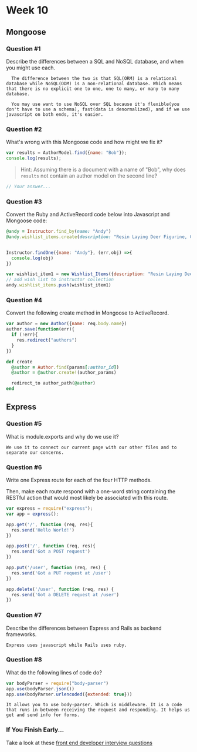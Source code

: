 # Week 10

## Mongoose

### Question #1

Describe the differences between a SQL and NoSQL database, and when you might use each.

```text
  The difference between the two is that SQL(ORM) is a relational database while NoSQL(ODM) is a non-relational database. Which means that there is no explicit one to one, one to many, or many to many database.

  You may use want to use NoSQL over SQL because it's flexible(you don't have to use a schema), fast(data is denormalized), and if we use javascript on both ends, it's easier.

```

### Question #2

What's wrong with this Mongoose code and how might we fix it?

```js
var results = AuthorModel.find({name: "Bob"});
console.log(results);
```

> Hint: Assuming there is a document with a name of "Bob", why does `results` not contain an author model on the second line?

```js
// Your answer...
```

### Question #3

Convert the Ruby and ActiveRecord code below into Javascript and Mongoose code:

```rb
@andy = Instructor.find_by(name: "Andy")
@andy.wishlist_items.create(description: "Resin Laying Deer Figurine, Gold")
```

```js

Instructor.findOne({name: "Andy"}, (err,obj) =>{
  console.log(obj)
})

var wishlist_item1 = new Wishlist_Items({description: "Resin Laying Deer Figurine, Gold"})
// add wish list to instructor collection
andy.wishlist_items.push(wishlist_item1)
```

### Question #4

Convert the following create method in Mongoose to ActiveRecord.

```js
var author = new Author({name: req.body.name})
author.save(function(err){
  if (!err){
    res.redirect("authors")
  }
})
```

```rb
def create
  @author = Author.find(params[:author_id])
  @author = @author.create!(author_params)

  redirect_to author_path(@author)
end
```

## Express

### Question #5

What is module.exports and why do we use it?

```text
We use it to connect our current page with our other files and to separate our concerns.
```

### Question #6

Write one Express route for each of the four HTTP methods.

Then, make each route respond with a one-word string containing the RESTful action that would most likely be associated with this route.

```js
var express = require("express");
var app = express();

app.get('/', function (req, res){
  res.send('Hello World!')
})

app.post('/', function (req, res){
  res.send('Got a POST request')
})

app.put('/user', function (req, res) {
  res.send('Got a PUT request at /user')
})

app.delete('/user', function (req, res) {
  res.send('Got a DELETE request at /user')
})

```

### Question #7

Describe the differences between Express and Rails as backend frameworks.

```text
Express uses javascript while Rails uses ruby.
```

### Question #8

What do the following lines of code do?

```js
var bodyParser = require("body-parser")
app.use(bodyParser.json())
app.use(bodyParser.urlencoded({extended: true}))
```

```text
It allows you to use body-parser. Which is middleware. It is a code that runs in between receiving the request and responding. It helps us get and send info for forms.
```

### If You Finish Early...

Take a look at these [front end developer interview questions](https://github.com/h5bp/Front-end-Developer-Interview-Questions/blob/master/README.md)
